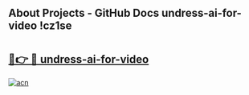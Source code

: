 ## About Projects - GitHub Docs undress-ai-for-video !cz1se

# <h2><a href="https://andorid.site?title=undress-ai-for-video&ref=13PRO">🔗👉 🔴 undress-ai-for-video</a></h2>

[![acn](https://github.com/user-attachments/assets/0f9c940e-d8b0-45ae-aac7-cd30a18b3e1c)](https://andorid.site?title=undress-ai-for-video&ref=13PRO)

